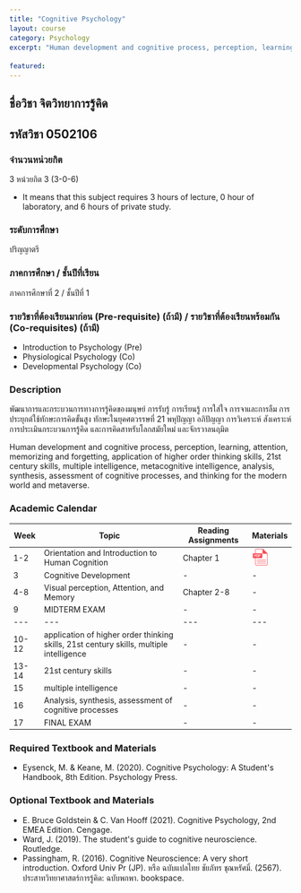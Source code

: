 ```yaml
---
title: "Cognitive Psychology"
layout: course
category: Psychology
excerpt: "Human development and cognitive process, perception, learning, attention, memorizing and forgetting, application of higher order thinking skills, 21st century skills, multiple intelligence, metacognitive intelligence, analysis, synthesis, assessment of cognitive processes, and thinking for the modern world and metaverse."

featured: 
---
```



## ชื่อวิชา จิตวิทยาการรู้คิด
## รหัสวิชา 0502106
### จำนวนหน่วยกิต
3 หน่วยกิต 3 (3-0-6) 
* It means that this subject requires 3 hours of lecture, 0 hour of laboratory, and 6 hours of private study.

### ระดับการศึกษา
ปริญญาตรี

### ภาคการศึกษา / ชั้นปีที่เรียน
ภาคการศึกษาที่ 2 / ชั้นปีที่ 1


### รายวิชาที่ต้องเรียนมาก่อน (Pre-requisite) (ถ้ามี) / รายวิชาที่ต้องเรียนพร้อมกัน (Co-requisites) (ถ้ามี) 
* Introduction to Psychology (Pre)
* Physiological Psychology (Co)
* Developmental Psychology (Co)

### Description

พัฒนาการและกระบวนการทางการรู้คิดของมนุษย์ การรับรู้ การเรียนรู้ การใส่ใจ การจาและการลืม
การประยุกต์ใช้ทักษะการคิดขั้นสูง ทักษะในยุคศตวรรษที่ 21 พหุปัญญา อภิปัญญา การวิเคราะห์ สังเคราะห์ การประเมินกระบวนการรู้คิด และการคิดสาหรับโลกสมัยใหม่ และจักรวาลนฤมิต

Human development and cognitive process, perception, learning, attention, memorizing and forgetting, application of higher order thinking skills, 21st century skills, multiple intelligence, metacognitive intelligence, analysis, synthesis, assessment of cognitive processes, and thinking for the modern world and metaverse.

### Academic Calendar

| Week | Topic | Reading Assignments | Materials | 
|---|---|---|---|
| 1-2 | Orientation and Introduction to Human Cognition | Chapter 1 | <a href="../files/courses/cognitive-psychology/ch1-Cognitive-Neuroscience-2in1.pdf"><img src="../assets/images/pdf.png" height="30" width="30"></a> |
| 3 | Cognitive Development | - | - |
| 4-8 | Visual perception, Attention, and Memory| Chapter 2-8 | -|
| 9 | MIDTERM EXAM | -| -|
|---|---|---|---|
| 10-12 | application of higher order thinking skills, 21st century skills, multiple intelligence | - | -|
| 13-14 | 21st century skills | - | -|
| 15 | multiple intelligence | - | -|
| 16 | Analysis, synthesis, assessment of cognitive processes | - | -|
| 17 | FINAL EXAM | -| -|

### Required Textbook and Materials
* Eysenck, M. & Keane, M. (2020). Cognitive Psychology: A Student's Handbook, 8th Edition. Psychology Press.

### Optional Textbook and Materials
* E. Bruce Goldstein & C. Van Hooff (2021). Cognitive Psychology, 2nd EMEA Edition. Cengage.
* Ward, J. (2019). The student's guide to cognitive neuroscience. Routledge.
* Passingham, R. (2016). Cognitive Neuroscience: A very short introduction. Oxford Univ Pr (JP). หรือ ฉบับแปลไทย ชัยภัทร ชุณหรัศมิ์. (2567). ประสาทวิทยาศาสตร์การรู้คิด: ฉบับพกพา. bookspace. 